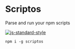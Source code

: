 # Scriptos

Parse and run your npm scripts

[![js-standard-style](https://cdn.rawgit.com/feross/standard/master/badge.svg)](http://standardjs.com)

```
npm i -g scriptos
```